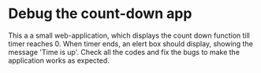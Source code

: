 # Debug the count-down app

This a a small web-application, which displays the count down function till timer reaches 0.
When timer ends, an elert box should display, showing the message 'Time is up'.
Check all the codes and fix the bugs to make the application works as expected.
